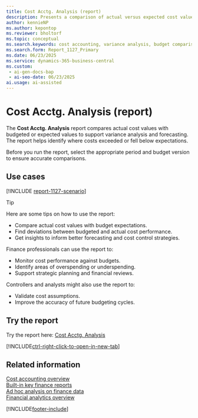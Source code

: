 ```yaml
---
title: Cost Acctg. Analysis (report)
description: Presents a comparison of actual versus expected cost values. Choose the appropriate period and budget version before running. Highlights deviations between budgeted and actual cost performance to inform better forecasting.
author: kennieNP
ms.author: kepontop
ms.reviewer: bholtorf
ms.topic: conceptual
ms.search.keywords: cost accounting, variance analysis, budget comparison
ms.search.form: Report_1127_Primary
ms.date: 06/23/2025
ms.service: dynamics-365-business-central
ms.custom:
 - ai-gen-docs-bap
 - ai-seo-date: 06/23/2025
ai.usage: ai-assisted
---
```


# Cost Acctg. Analysis (report)

The **Cost Acctg. Analysis** report compares actual cost values with budgeted or expected values to support variance analysis and forecasting. The report helps identify where costs exceeded or fell below expectations.

Before you run the report, select the appropriate period and budget version to ensure accurate comparisons.

## Use cases

[!INCLUDE [report-1127-scenario](../includes/report-1127-scenario-include.md)] 

> [!TIP]
> Here are some tips on how to use the report:
>
> * Compare actual cost values with budget expectations.
> * Find deviations between budgeted and actual cost performance.
> * Get insights to inform better forecasting and cost control strategies.

Finance professionals can use the report to:

* Monitor cost performance against budgets.
* Identify areas of overspending or underspending.
* Support strategic planning and financial reviews.

Controllers and analysts might also use the report to:

* Validate cost assumptions.
* Improve the accuracy of future budgeting cycles.

## Try the report

Try the report here: [Cost Acctg. Analysis](https://businesscentral.dynamics.com?report=1127) 

[!INCLUDE[ctrl-right-click-to-open-in-new-tab](../includes/ctrl-right-click-to-open-in-new-tab.md)]

## Related information

[Cost accounting overview](../finance-manage-cost-accounting.md)   
[Built-in key finance reports](../finance-reports.md)  
[Ad hoc analysis on finance data](../ad-hoc-analysis-finance.md)  
[Financial analytics overview](../bi.md)  

[!INCLUDE[footer-include](../includes/footer-banner.md)]